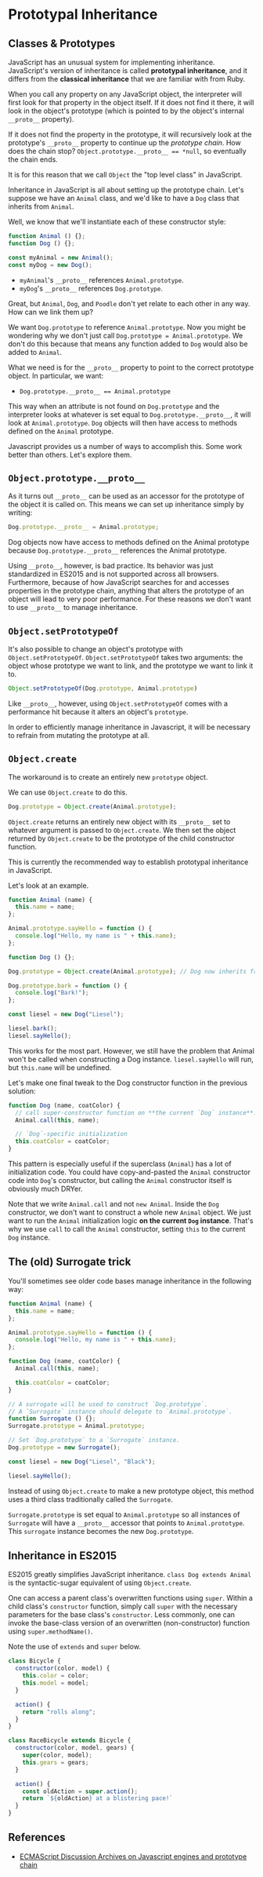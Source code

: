 # Prototypal Inheritance

## Classes & Prototypes

JavaScript has an unusual system for implementing inheritance. JavaScript's
version of inheritance is called **prototypal inheritance**, and it differs from
the **classical inheritance** that we are familiar with from Ruby.

When you call any property on any JavaScript object, the interpreter
will first look for that property in the object itself. If it does not
find it there, it will look in the object's prototype (which is pointed to by
the object's internal `__proto__` property).

If it does not find the property in the prototype, it will recursively
look at the prototype's `__proto__` property to continue up the
*prototype chain*. How does the chain stop? `Object.prototype.__proto__ ==
*null`, so eventually the chain ends.

It is for this reason that we call `Object` the "top level class" in JavaScript.

Inheritance in JavaScript is all about setting up the prototype chain. Let's
suppose we have an `Animal` class, and we'd like to have a `Dog` class that 
inherits from `Animal`.

Well, we know that we'll instantiate each of these constructor style:

```javascript
function Animal () {};
function Dog () {};

const myAnimal = new Animal();
const myDog = new Dog();
```

* `myAnimal`'s `__proto__` references `Animal.prototype`.
* `myDog`'s `__proto__` references `Dog.prototype`.

Great, but `Animal`, `Dog`, and `Poodle` don't yet relate to each
other in any way. How can we link them up?

We want `Dog.prototype` to reference `Animal.prototype`. Now you might be
wondering why we don't just call `Dog.prototype = Animal.prototype`. We don't do
this because that means any function added to `Dog` would also be added to `Animal`.

What we need is for the `__proto__` property to point to the correct
prototype object. In particular, we want:

* `Dog.prototype.__proto__ == Animal.prototype`

This way when an attribute is not found on `Dog.prototype` and the interpreter
looks at whatever is set equal to `Dog.prototype.__proto__`, it will
look at `Animal.prototype`. `Dog` objects will then have access to
methods defined on the `Animal` prototype.

Javascript provides us a number of ways to accomplish this. Some work better
than others. Let's explore them.

##  `Object.prototype.__proto__`

As it turns out `__proto__` can be used as an accessor for the prototype of
the object it is called on. This means we can set up inheritance simply by
writing:

```js
Dog.prototype.__proto__ = Animal.prototype;
```

Dog objects now have access to methods defined on the Animal prototype because
`Dog.prototype.__proto__` references the Animal prototype.

Using `__proto__`, however, is bad practice. Its behavior was just standardized
in ES2015 and is not supported across all browsers. Furthermore, because of how
JavaScript searches for and accesses properties in the prototype chain, anything
that alters the prototype of an object will lead to very poor performance. For
these reasons we don't want to use `__proto__` to manage inheritance.

## `Object.setPrototypeOf`

It's also possible to change an object's prototype with
`Object.setPrototypeOf`. `Object.setPrototypeOf` takes two arguments:
the object whose prototype we want to link, and the prototype we want
to link it to.

```js
Object.setPrototypeOf(Dog.prototype, Animal.prototype)
```

Like `__proto__`, however, using `Object.setPrototypeOf` comes with a
performance hit because it alters an object's `prototype`.

In order to efficiently manage inheritance in Javascript, it will be
necessary to refrain from mutating the prototype at all.

## `Object.create`

The workaround is to create an entirely new `prototype` object.

We can use `Object.create` to do this.

```js
Dog.prototype = Object.create(Animal.prototype);
```

`Object.create` returns an entirely new object with its `__proto__` set to
whatever argument is passed to `Object.create`. We then set the object returned by
`Object.create` to be the prototype of the child constructor function.

This is currently the recommended way to establish prototypal inheritance in
JavaScript.

Let's look at an example.

```javascript
function Animal (name) {
  this.name = name;
};

Animal.prototype.sayHello = function () {
  console.log("Hello, my name is " + this.name);
};

function Dog () {};

Dog.prototype = Object.create(Animal.prototype); // Dog now inherits from Animal

Dog.prototype.bark = function () {
  console.log("Bark!");
};

const liesel = new Dog("Liesel");

liesel.bark();
liesel.sayHello();
```

This works for the most part. However, we still have the problem that Animal
won't be called when constructing a Dog instance. `liesel.sayHello` will run,
but `this.name` will be undefined.

Let's make one final tweak to the Dog constructor function in the previous
solution:

```js
function Dog (name, coatColor) {
  // call super-constructor function on **the current `Dog` instance**.
  Animal.call(this, name);

  // `Dog`-specific initialization
  this.coatColor = coatColor;
}
```

This pattern is especially useful if the superclass (`Animal`) has a
lot of initialization code. You could have copy-and-pasted the
`Animal` constructor code into `Dog`'s constructor, but calling the
`Animal` constructor itself is obviously much DRYer.

Note that we write `Animal.call` and not `new Animal`. Inside the
`Dog` constructor, we don't want to construct a whole new `Animal`
object. We just want to run the `Animal` initialization logic **on the
current `Dog` instance**. That's why we use `call` to call the
`Animal` constructor, setting `this` to the current `Dog` instance.

## The (old) Surrogate trick

You'll sometimes see older code bases manage inheritance in the following way:

```js
function Animal (name) {
  this.name = name;
};

Animal.prototype.sayHello = function () {
  console.log("Hello, my name is " + this.name);
};

function Dog (name, coatColor) {
  Animal.call(this, name);

  this.coatColor = coatColor;
}

// A surrogate will be used to construct `Dog.prototype`.
// A `Surrogate` instance should delegate to `Animal.prototype`.
function Surrogate () {};
Surrogate.prototype = Animal.prototype;

// Set `Dog.prototype` to a `Surrogate` instance.
Dog.prototype = new Surrogate();

const liesel = new Dog("Liesel", "Black");

liesel.sayHello();
```

Instead of using `Object.create` to make a new prototype object, this method
uses a third class traditionally called the `Surrogate`.

`Surrogate.prototype` is set equal to `Animal.prototype` so all
instances of `Surrogate` will have a `__proto__` accessor that points to
`Animal.prototype`. This `surrogate` instance becomes the new `Dog.prototype`.

## Inheritance in ES2015

ES2015 greatly simplifies JavaScript inheritance. `class Dog extends Animal` is
the syntactic-sugar equivalent of using `Object.create`.

One can access a parent class's overwritten functions using `super`. Within a
child class's `constructor` function, simply call `super` with the necessary
parameters for the base class's `constructor`. Less commonly, one can invoke the
base-class version of an overwritten (non-constructor) function using
`super.methodName()`.

Note the use of `extends` and `super` below.

```js
class Bicycle {
  constructor(color, model) {
    this.color = color;
    this.model = model;
  }

  action() {
    return "rolls along";
  }
}

class RaceBicycle extends Bicycle {
  constructor(color, model, gears) {
    super(color, model);
    this.gears = gears;
  }

  action() {
    const oldAction = super.action();
    return `${oldAction} at a blistering pace!`
  }
}
```

## References
* [ECMAScript Discussion Archives on Javascript engines and prototype chain](https://esdiscuss.org/topic/extending-an-es6-class-using-es5-syntax#content-15)
